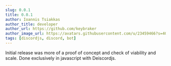 ```yaml
---
slug: 0.0.1
title: 0.0.1
author: Ioannis Tsiakkas
author_title: developer
author_url: https://github.com/keybraker
author_image_url: https://avatars.githubusercontent.com/u/23459466?s=400&u=dcee0bcfb1acb1136df98cedcdc5c77000e402c8&v=4
tags: [discordjs, discord, bot]
---
```


Initial release was more of a proof of concept and check of viability and scale.
Done exclusively in javascript with Deiscordjs.
